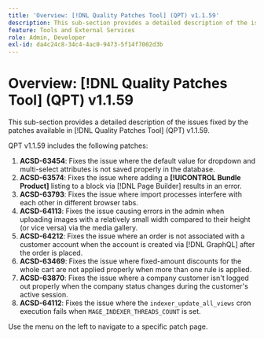 ```yaml
---
title: 'Overview: [!DNL Quality Patches Tool] (QPT) v1.1.59'
description: This sub-section provides a detailed description of the issues fixed by the patches available in [!DNL Quality Patches Tool] (QPT) v1.1.59.
feature: Tools and External Services
role: Admin, Developer
exl-id: da4c24c8-34c4-4ac0-9473-5f14f7002d3b
---
```

# Overview: [!DNL Quality Patches Tool] (QPT) v1.1.59

This sub-section provides a detailed description of the issues fixed by the patches available in [!DNL Quality Patches Tool] (QPT) v1.1.59.

QPT v1.1.59 includes the following patches:

1. **ACSD-63454**: Fixes the issue where the default value for dropdown and multi-select attributes is not saved properly in the database.
1. **ACSD-63574**: Fixes the issue where adding a **[!UICONTROL Bundle Product]** listing to a block via [!DNL Page Builder] results in an error.
1. **ACSD-63793**: Fixes the issue where import processes interfere with each other in different browser tabs.
1. **ACSD-64113**: Fixes the issue causing errors in the admin when uploading images with a relatively small width compared to their height (or vice versa) via the media gallery.
1. **ACSD-64212**: Fixes the issue where an order is not associated with a customer account when the account is created via [!DNL GraphQL] after the order is placed.
1. **ACSD-63469**: Fixes the issue where fixed-amount discounts for the whole cart are not applied properly when more than one rule is applied.
1. **ACSD-63870**: Fixes the issue where a company customer isn't logged out properly when the company status changes during the customer's active session.
1. **ACSD-64112**: Fixes the issue where the `indexer_update_all_views` cron execution fails when `MAGE_INDEXER_THREADS_COUNT` is set.

Use the menu on the left to navigate to a specific patch page.
